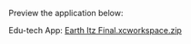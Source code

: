 
Preview the application below:

Edu-tech App:
[Earth Itz Final.xcworkspace.zip](https://github.com/isoke19/Earth-Itz-App/files/9390574/Earth.Itz.Final.xcworkspace.zip)

